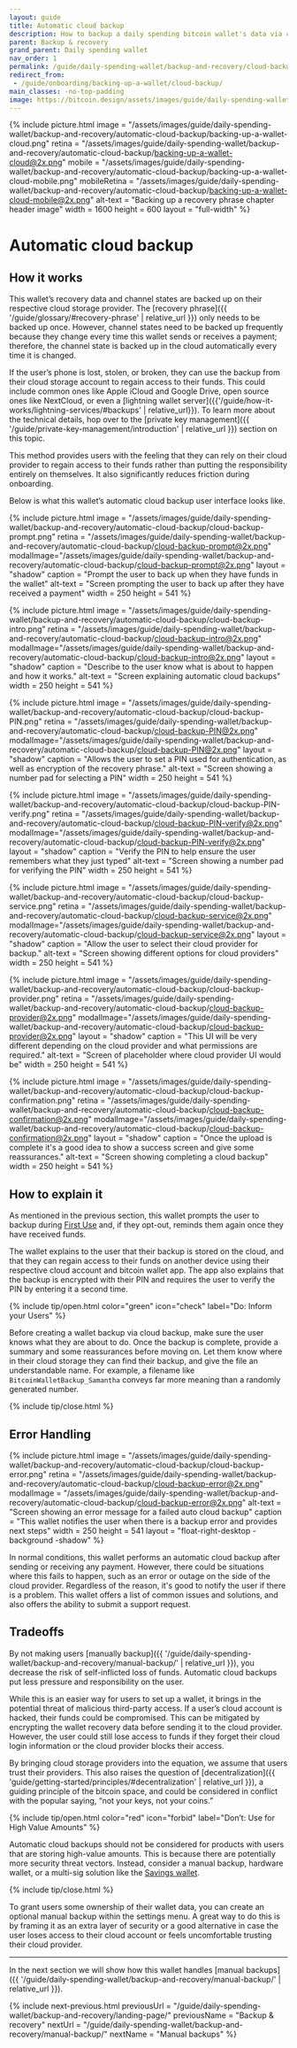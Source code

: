 ```yaml
---
layout: guide
title: Automatic cloud backup
description: How to backup a daily spending bitcoin wallet's data via cloud storage service providers.
parent: Backup & recovery
grand_parent: Daily spending wallet
nav_order: 1
permalink: /guide/daily-spending-wallet/backup-and-recovery/cloud-backup/
redirect_from:
 - /guide/onboarding/backing-up-a-wallet/cloud-backup/
main_classes: -no-top-padding
image: https://bitcoin.design/assets/images/guide/daily-spending-wallet/backup-and-recovery/automatic-cloud-backup/backing-up-a-wallet-cloud-preview.png
---
```


<!--

Editor's notes

This chapter covers backing up wallet data via a cloud provider.

Illustration sources
- https://www.figma.com/file/q9EgLqOKcIVc0Cq7khtpNm/Onboarding-%3E-Backups?node-id=0%3A1
- https://www.figma.com/file/qr4P17z6WSPADm6oW0cKw2/?node-id=0%3A1

-->

{% include picture.html
   image = "/assets/images/guide/daily-spending-wallet/backup-and-recovery/automatic-cloud-backup/backing-up-a-wallet-cloud.png"
   retina = "/assets/images/guide/daily-spending-wallet/backup-and-recovery/automatic-cloud-backup/backing-up-a-wallet-cloud@2x.png"
   mobile = "/assets/images/guide/daily-spending-wallet/backup-and-recovery/automatic-cloud-backup/backing-up-a-wallet-cloud-mobile.png"
   mobileRetina = "/assets/images/guide/daily-spending-wallet/backup-and-recovery/automatic-cloud-backup/backing-up-a-wallet-cloud-mobile@2x.png"
   alt-text = "Backing up a recovery phrase chapter header image"
   width = 1600
   height = 600
   layout = "full-width"
%}

# Automatic cloud backup

## How it works

This wallet’s recovery data and channel states are backed up on their respective cloud storage provider. The [recovery phrase]({{ '/guide/glossary/#recovery-phrase' | relative_url }}) only needs to be backed up once. However, channel states need to be backed up frequently because they change every time this wallet sends or receives a payment; therefore, the channel state is backed up in the cloud automatically every time it is changed.

If the user’s phone is lost, stolen, or broken, they can use the backup from their cloud storage account to regain access to their funds. This could include common ones like Apple iCloud and Google Drive, open source ones like NextCloud, or even a [lightning wallet server]({{'/guide/how-it-works/lightning-services/#backups' | relative_url}}).  To learn more about the technical details, hop over to the [private key management]({{ '/guide/private-key-management/introduction' | relative_url }}) section on this topic.

This method provides users with the feeling that they can rely on their cloud provider to regain access to their funds rather than putting the responsibility entirely on themselves. It also significantly reduces friction during onboarding.

Below is what this wallet’s automatic cloud backup user interface looks like.

<div class="image-slide-gallery">

{% include picture.html
   image = "/assets/images/guide/daily-spending-wallet/backup-and-recovery/automatic-cloud-backup/cloud-backup-prompt.png"
   retina = "/assets/images/guide/daily-spending-wallet/backup-and-recovery/automatic-cloud-backup/cloud-backup-prompt@2x.png"
   modalImage="/assets/images/guide/daily-spending-wallet/backup-and-recovery/automatic-cloud-backup/cloud-backup-prompt@2x.png"
   layout = "shadow"
   caption = "Prompt the user to back up when they have funds in the wallet"
   alt-text = "Screen prompting the user to back up after they have received a payment"
   width = 250
   height = 541
%}

{% include picture.html
   image = "/assets/images/guide/daily-spending-wallet/backup-and-recovery/automatic-cloud-backup/cloud-backup-intro.png"
   retina = "/assets/images/guide/daily-spending-wallet/backup-and-recovery/automatic-cloud-backup/cloud-backup-intro@2x.png"
   modalImage="/assets/images/guide/daily-spending-wallet/backup-and-recovery/automatic-cloud-backup/cloud-backup-intro@2x.png"
   layout = "shadow"
   caption = "Describe to the user know what is about to happen and how it works."
   alt-text = "Screen explaining automatic cloud backups"
   width = 250
   height = 541
%}

{% include picture.html
   image = "/assets/images/guide/daily-spending-wallet/backup-and-recovery/automatic-cloud-backup/cloud-backup-PIN.png"
   retina = "/assets/images/guide/daily-spending-wallet/backup-and-recovery/automatic-cloud-backup/cloud-backup-PIN@2x.png"
   modalImage="/assets/images/guide/daily-spending-wallet/backup-and-recovery/automatic-cloud-backup/cloud-backup-PIN@2x.png"
   layout = "shadow"
   caption = "Allows the user to set a PIN used for authentication, as well as encryption of the recovery phrase."
   alt-text = "Screen showing a number pad for selecting a PIN"
   width = 250
   height = 541
%}

{% include picture.html
   image = "/assets/images/guide/daily-spending-wallet/backup-and-recovery/automatic-cloud-backup/cloud-backup-PIN-verify.png"
   retina = "/assets/images/guide/daily-spending-wallet/backup-and-recovery/automatic-cloud-backup/cloud-backup-PIN-verify@2x.png"
   modalImage="/assets/images/guide/daily-spending-wallet/backup-and-recovery/automatic-cloud-backup/cloud-backup-PIN-verify@2x.png"
   layout = "shadow"
   caption = "Verify the PIN to help ensure the user remembers what they just typed"
   alt-text = "Screen showing a number pad for verifying the PIN"
   width = 250
   height = 541
%}

{% include picture.html
   image = "/assets/images/guide/daily-spending-wallet/backup-and-recovery/automatic-cloud-backup/cloud-backup-service.png"
   retina = "/assets/images/guide/daily-spending-wallet/backup-and-recovery/automatic-cloud-backup/cloud-backup-service@2x.png"
   modalImage="/assets/images/guide/daily-spending-wallet/backup-and-recovery/automatic-cloud-backup/cloud-backup-service@2x.png"
   layout = "shadow"
   caption = "Allow the user to select their cloud provider for backup."
   alt-text = "Screen showing different options for cloud providers"
   width = 250
   height = 541
%}

{% include picture.html
   image = "/assets/images/guide/daily-spending-wallet/backup-and-recovery/automatic-cloud-backup/cloud-backup-provider.png"
   retina = "/assets/images/guide/daily-spending-wallet/backup-and-recovery/automatic-cloud-backup/cloud-backup-provider@2x.png"
   modalImage="/assets/images/guide/daily-spending-wallet/backup-and-recovery/automatic-cloud-backup/cloud-backup-provider@2x.png"
   layout = "shadow"
   caption = "This UI will be very different depending on the cloud provider and what permissions are required."
   alt-text = "Screen of placeholder where cloud provider UI would be"
   width = 250
   height = 541
%}

{% include picture.html
   image = "/assets/images/guide/daily-spending-wallet/backup-and-recovery/automatic-cloud-backup/cloud-backup-confirmation.png"
   retina = "/assets/images/guide/daily-spending-wallet/backup-and-recovery/automatic-cloud-backup/cloud-backup-confirmation@2x.png"
   modalImage="/assets/images/guide/daily-spending-wallet/backup-and-recovery/automatic-cloud-backup/cloud-backup-confirmation@2x.png"
   layout = "shadow"
   caption = "Once the upload is complete it's a good idea to show a success screen and give some reassurances."
   alt-text = "Screen showing completing a cloud backup"
   width = 250
   height = 541
%}

</div>

## How to explain it

As mentioned in the previous section, this wallet prompts the user to backup during [First Use](https://bitcoin.design/guide/daily-spending-wallet/first-use/) and, if they opt-out, reminds them again once they have received funds.

The wallet explains to the user that their backup is stored on the cloud, and that they can regain access to their funds on another device using their respective cloud account and bitcoin wallet app. The app also explains that the backup is encrypted with their PIN and requires the user to verify the PIN by entering it a second time.

{% include tip/open.html color="green" icon="check" label="Do: Inform your Users" %}

Before creating a wallet backup via cloud backup, make sure the user knows what they are about to do. Once the backup is complete, provide a summary and some reassurances before moving on. Let them know where in their cloud storage they can find their backup, and give the file an understandable name. For example, a filename like `BitcoinWalletBackup_Samantha` conveys far more meaning than a randomly generated number.

{% include tip/close.html %}

## Error Handling

<div class="center" markdown="1">

{% include picture.html
   image = "/assets/images/guide/daily-spending-wallet/backup-and-recovery/automatic-cloud-backup/cloud-backup-error.png"
   retina = "/assets/images/guide/daily-spending-wallet/backup-and-recovery/automatic-cloud-backup/cloud-backup-error@2x.png"
   modalImage = "/assets/images/guide/daily-spending-wallet/backup-and-recovery/automatic-cloud-backup/cloud-backup-error@2x.png"
   alt-text = "Screen showing an error message for a failed auto cloud backup"
   caption = "This wallet notifies the user when there is a backup error and provides next steps"
   width = 250
   height = 541
   layout = "float-right-desktop -background -shadow"
%}

In normal conditions, this wallet performs an automatic cloud backup after sending or receiving any payment. However, there could be situations where this fails to happen, such as an error or outage on the side of the cloud provider. Regardless of the reason, it's good to notify the user if there is a problem. This wallet offers a list of common issues and solutions, and also offers the ability to submit a support request.

</div>

## Tradeoffs

By not making users [manually backup]({{ '/guide/daily-spending-wallet/backup-and-recovery/manual-backup/' | relative_url }}), you decrease the risk of self-inflicted loss of funds. Automatic cloud backups put less pressure and responsibility on the user.

While this is an easier way for users to set up a wallet, it brings in the potential threat of malicious third-party access. If a user’s cloud account is hacked, their funds could be compromised. This can be mitigated by encrypting the wallet recovery data before sending it to the cloud provider. However, the user could still lose access to funds if they forget their cloud login information or the cloud provider blocks their access.

By bringing cloud storage providers into the equation, we assume that users trust their providers. This also raises the question of [decentralization]({{ 'guide/getting-started/principles/#decentralization' | relative_url }}), a guiding principle of the bitcoin space, and could be considered in conflict with the popular saying, “not your keys, not your coins.”

{% include tip/open.html color="red" icon="forbid" label="Don’t: Use for High Value Amounts" %}

Automatic cloud backups should not be considered for products with users that are storing high-value amounts. This is because there are potentially more security threat vectors. Instead, consider a manual backup, hardware wallet, or a multi-sig solution like the [Savings wallet](https://bitcoin.design/guide/savings-wallet/).

{% include tip/close.html %}

To grant users some ownership of their wallet data, you can create an optional manual backup within the settings menu. A great way to do this is by framing it as an extra layer of security or a good alternative in case the user loses access to their cloud account or feels uncomfortable trusting their cloud provider.

---

In the next section we will show how this wallet handles [manual backups]({{ '/guide/daily-spending-wallet/backup-and-recovery/manual-backup/' | relative_url }}).

{% include next-previous.html
   previousUrl = "/guide/daily-spending-wallet/backup-and-recovery/landing-page/"
   previousName = "Backup & recovery"
   nextUrl = "/guide/daily-spending-wallet/backup-and-recovery/manual-backup/"
   nextName = "Manual backups"
%}
